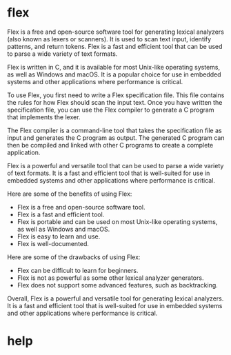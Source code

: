 # flex

Flex is a free and open-source software tool for generating lexical analyzers (also known as lexers or scanners). It is used to scan text input, identify patterns, and return tokens. Flex is a fast and efficient tool that can be used to parse a wide variety of text formats.

Flex is written in C, and it is available for most Unix-like operating systems, as well as Windows and macOS. It is a popular choice for use in embedded systems and other applications where performance is critical.

To use Flex, you first need to write a Flex specification file. This file contains the rules for how Flex should scan the input text. Once you have written the specification file, you can use the Flex compiler to generate a C program that implements the lexer.

The Flex compiler is a command-line tool that takes the specification file as input and generates the C program as output. The generated C program can then be compiled and linked with other C programs to create a complete application.

Flex is a powerful and versatile tool that can be used to parse a wide variety of text formats. It is a fast and efficient tool that is well-suited for use in embedded systems and other applications where performance is critical.

Here are some of the benefits of using Flex:

* Flex is a free and open-source software tool.
* Flex is a fast and efficient tool.
* Flex is portable and can be used on most Unix-like operating systems, as well as Windows and macOS.
* Flex is easy to learn and use.
* Flex is well-documented.

Here are some of the drawbacks of using Flex:

* Flex can be difficult to learn for beginners.
* Flex is not as powerful as some other lexical analyzer generators.
* Flex does not support some advanced features, such as backtracking.

Overall, Flex is a powerful and versatile tool for generating lexical analyzers. It is a fast and efficient tool that is well-suited for use in embedded systems and other applications where performance is critical.




# help 

```

```
